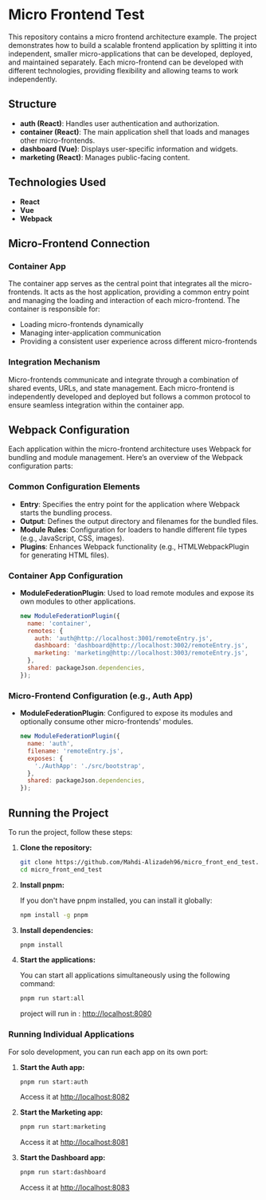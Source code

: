 # Micro Frontend Test

This repository contains a micro frontend architecture example. The project demonstrates how to build a scalable frontend application by splitting it into independent, smaller micro-applications that can be developed, deployed, and maintained separately. Each micro-frontend can be developed with different technologies, providing flexibility and allowing teams to work independently.

## Structure

- **auth (React)**: Handles user authentication and authorization.
- **container (React)**: The main application shell that loads and manages other micro-frontends.
- **dashboard (Vue)**: Displays user-specific information and widgets.
- **marketing (React)**: Manages public-facing content.

## Technologies Used

- **React**
- **Vue**
- **Webpack**

## Micro-Frontend Connection

### Container App
The container app serves as the central point that integrates all the micro-frontends. It acts as the host application, providing a common entry point and managing the loading and interaction of each micro-frontend. The container is responsible for:

- Loading micro-frontends dynamically
- Managing inter-application communication
- Providing a consistent user experience across different micro-frontends

### Integration Mechanism
Micro-frontends communicate and integrate through a combination of shared events, URLs, and state management. Each micro-frontend is independently developed and deployed but follows a common protocol to ensure seamless integration within the container app.

## Webpack Configuration

Each application within the micro-frontend architecture uses Webpack for bundling and module management. Here’s an overview of the Webpack configuration parts:

### Common Configuration Elements

- **Entry**: Specifies the entry point for the application where Webpack starts the bundling process.
- **Output**: Defines the output directory and filenames for the bundled files.
- **Module Rules**: Configuration for loaders to handle different file types (e.g., JavaScript, CSS, images).
- **Plugins**: Enhances Webpack functionality (e.g., HTMLWebpackPlugin for generating HTML files).

### Container App Configuration
- **ModuleFederationPlugin**: Used to load remote modules and expose its own modules to other applications.
  ```js
  new ModuleFederationPlugin({
    name: 'container',
    remotes: {
      auth: 'auth@http://localhost:3001/remoteEntry.js',
      dashboard: 'dashboard@http://localhost:3002/remoteEntry.js',
      marketing: 'marketing@http://localhost:3003/remoteEntry.js',
    },
    shared: packageJson.dependencies,
  });
  ```

### Micro-Frontend Configuration (e.g., Auth App)
- **ModuleFederationPlugin**: Configured to expose its modules and optionally consume other micro-frontends' modules.
  ```js
  new ModuleFederationPlugin({
    name: 'auth',
    filename: 'remoteEntry.js',
    exposes: {
      './AuthApp': './src/bootstrap',
    },
    shared: packageJson.dependencies,
  });
  ```

## Running the Project

To run the project, follow these steps:

1. **Clone the repository:**

   ```sh
   git clone https://github.com/Mahdi-Alizadeh96/micro_front_end_test.git
   cd micro_front_end_test
   ```

2. **Install pnpm:**

   If you don't have pnpm installed, you can install it globally:

   ```sh
   npm install -g pnpm
   ```

3. **Install dependencies:**

   ```sh
   pnpm install
   ```

4. **Start the applications:**

   You can start all applications simultaneously using the following command:

   ```sh
   pnpm run start:all
   ```

   project will run in : [http://localhost:8080](http://localhost:8080)

### Running Individual Applications

For solo development, you can run each app on its own port:

1. **Start the Auth app:**

   ```sh
   pnpm run start:auth
   ```

   Access it at [http://localhost:8082](http://localhost:8082)

2. **Start the Marketing app:**

   ```sh
   pnpm run start:marketing
   ```

   Access it at [http://localhost:8081](http://localhost:8081)

3. **Start the Dashboard app:**

   ```sh
   pnpm run start:dashboard
   ```

   Access it at [http://localhost:8083](http://localhost:8083)
